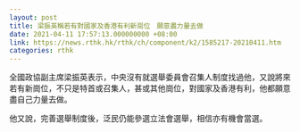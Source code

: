 ```yaml
---
layout: post
title: 梁振英稱若有對國家及香港有利新崗位　願意盡力量去做
date: 2021-04-11 17:57:13.000000000 +08:00
link: https://news.rthk.hk/rthk/ch/component/k2/1585217-20210411.htm
categories: rthk
---
```


全國政協副主席梁振英表示，中央沒有就選舉委員會召集人制度找過他，又說將來若有新崗位，不只是特首或召集人，甚或其他崗位，對國家及香港有利，他都願意盡自己力量去做。

他又說，完善選舉制度後，泛民仍能參選立法會選舉，相信亦有機會當選。
